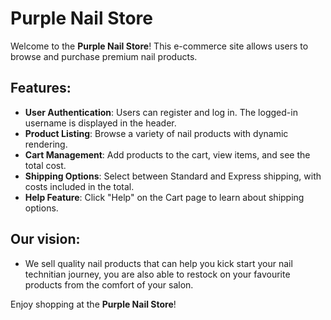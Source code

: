 # Purple Nail Store

Welcome to the **Purple Nail Store**! This e-commerce site allows users to browse and purchase premium nail products.

## Features:
- **User Authentication**: Users can register and log in. The logged-in username is displayed in the header.
- **Product Listing**: Browse a variety of nail products with dynamic rendering.
- **Cart Management**: Add products to the cart, view items, and see the total cost.
- **Shipping Options**: Select between Standard and Express shipping, with costs included in the total.
- **Help Feature**: Click "Help" on the Cart page to learn about shipping options.

## Our vision:
- We sell quality nail products that can help you kick start your nail technitian journey, you are also able to restock on your favourite products from the comfort of your salon.

Enjoy shopping at the **Purple Nail Store**!
